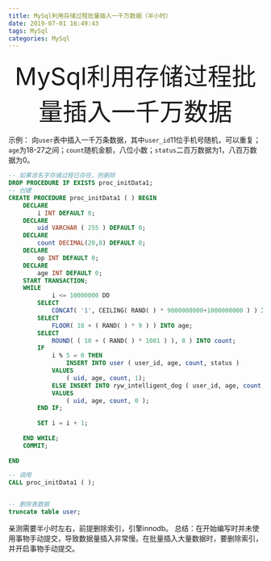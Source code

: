 ```yaml
---
title: MySql利用存储过程批量插入一千万数据（半小时）
date: 2019-07-01 16:49:43
tags: MySql
categories: MySql
---
```

<div align='center' ><font size='70'>MySql利用存储过程批量插入一千万数据</font></div>

示例：
向`user`表中插入一千万条数据，其中`user_id`11位手机号随机，可以重复；`age`为18-27之间；`count`随机金额，八位小数；`status`二百万数据为1，八百万数据为0。

```sql
-- 如果该名字存储过程已存在，则删除
DROP PROCEDURE IF EXISTS proc_initData1;
-- 创建
CREATE PROCEDURE proc_initData1 ( ) BEGIN
	DECLARE
		i INT DEFAULT 0;
	DECLARE
		uid VARCHAR ( 255 ) DEFAULT 0;
	DECLARE
		count DECIMAL(20,8) DEFAULT 0;
	DECLARE
		op INT DEFAULT 0;
	DECLARE
		age INT DEFAULT 0;
	START TRANSACTION;
	WHILE
			i <= 10000000 DO
		SELECT
			CONCAT( '1', CEILING( RAND( ) * 9000000000+1000000000 ) ) INTO uid;
		SELECT
			FLOOR( 18 + ( RAND( ) * 9 ) ) INTO age;
		SELECT
			ROUND( ( 10 + ( RAND( ) * 1001 ) ), 8 ) INTO count;
		IF
			i % 5 = 0 THEN
				INSERT INTO user ( user_id, age, count, status )
			VALUES
				( uid, age, count, 1);
			ELSE INSERT INTO ryw_intelligent_dog ( user_id, age, count, status)
			VALUES
				( uid, age, count, 0 );
		END IF;
		
		SET i = i + 1;
		
	END WHILE;
	COMMIT;
	
END

-- 调用
CALL proc_initData1 ( );


-- 删除表数据
truncate table user;
```

亲测需要半小时左右，前提删除索引，引擎innodb。
总结：在开始编写时并未使用事物手动提交，导致数据量插入非常慢。在批量插入大量数据时，要删除索引，并开启事物手动提交。